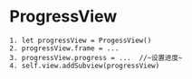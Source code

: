 # ProgressView
    1. let progressView = ProgessView()
    2. progressView.frame = ...
    3. progressView.progress = ...  //~设置进度~
    4. self.view.addSubview(progressView)
